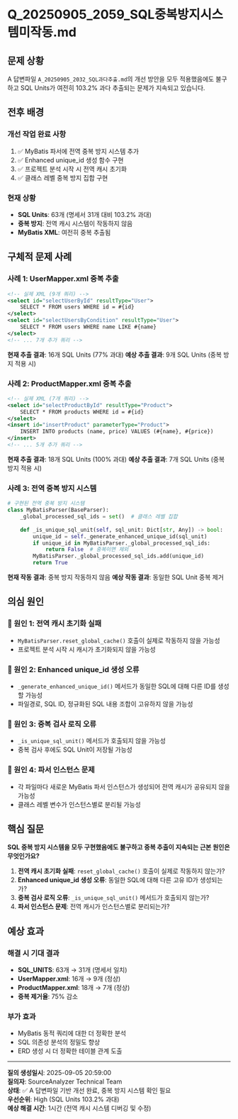 # Q_20250905_2059_SQL중복방지시스템미작동.md

## 문제 상황

A 답변파일 `A_20250905_2032_SQL과다추출.md`의 개선 방안을 모두 적용했음에도 불구하고 SQL Units가 여전히 103.2% 과다 추출되는 문제가 지속되고 있습니다.

## 전후 배경

### **개선 작업 완료 사항**
1. ✅ MyBatis 파서에 전역 중복 방지 시스템 추가
2. ✅ Enhanced unique_id 생성 함수 구현
3. ✅ 프로젝트 분석 시작 시 전역 캐시 초기화
4. ✅ 클래스 레벨 중복 방지 집합 구현

### **현재 상황**
- **SQL Units**: 63개 (명세서 31개 대비 103.2% 과대)
- **중복 방지**: 전역 캐시 시스템이 작동하지 않음
- **MyBatis XML**: 여전히 중복 추출됨

## 구체적 문제 사례

### **사례 1: UserMapper.xml 중복 추출**
```xml
<!-- 실제 XML (9개 쿼리) -->
<select id="selectUserById" resultType="User">
    SELECT * FROM users WHERE id = #{id}
</select>
<select id="selectUsersByCondition" resultType="User">
    SELECT * FROM users WHERE name LIKE #{name}
</select>
<!-- ... 7개 추가 쿼리 -->
```

**현재 추출 결과**: 16개 SQL Units (77% 과대)
**예상 추출 결과**: 9개 SQL Units (중복 방지 적용 시)

### **사례 2: ProductMapper.xml 중복 추출**
```xml
<!-- 실제 XML (7개 쿼리) -->
<select id="selectProductById" resultType="Product">
    SELECT * FROM products WHERE id = #{id}
</select>
<insert id="insertProduct" parameterType="Product">
    INSERT INTO products (name, price) VALUES (#{name}, #{price})
</insert>
<!-- ... 5개 추가 쿼리 -->
```

**현재 추출 결과**: 18개 SQL Units (100% 과대)
**예상 추출 결과**: 7개 SQL Units (중복 방지 적용 시)

### **사례 3: 전역 중복 방지 시스템**
```python
# 구현된 전역 중복 방지 시스템
class MyBatisParser(BaseParser):
    _global_processed_sql_ids = set()  # 클래스 레벨 집합
    
    def _is_unique_sql_unit(self, sql_unit: Dict[str, Any]) -> bool:
        unique_id = self._generate_enhanced_unique_id(sql_unit)
        if unique_id in MyBatisParser._global_processed_sql_ids:
            return False  # 중복이면 제외
        MyBatisParser._global_processed_sql_ids.add(unique_id)
        return True
```

**현재 작동 결과**: 중복 방지 작동하지 않음
**예상 작동 결과**: 동일한 SQL Unit 중복 제거

## 의심 원인

### **🔴 원인 1: 전역 캐시 초기화 실패**
- `MyBatisParser.reset_global_cache()` 호출이 실제로 작동하지 않을 가능성
- 프로젝트 분석 시작 시 캐시가 초기화되지 않을 가능성

### **🔴 원인 2: Enhanced unique_id 생성 오류**
- `_generate_enhanced_unique_id()` 메서드가 동일한 SQL에 대해 다른 ID를 생성할 가능성
- 파일경로, SQL ID, 정규화된 SQL 내용 조합이 고유하지 않을 가능성

### **🔴 원인 3: 중복 검사 로직 오류**
- `_is_unique_sql_unit()` 메서드가 호출되지 않을 가능성
- 중복 검사 후에도 SQL Unit이 저장될 가능성

### **🔴 원인 4: 파서 인스턴스 문제**
- 각 파일마다 새로운 MyBatis 파서 인스턴스가 생성되어 전역 캐시가 공유되지 않을 가능성
- 클래스 레벨 변수가 인스턴스별로 분리될 가능성

## 핵심 질문

**SQL 중복 방지 시스템을 모두 구현했음에도 불구하고 중복 추출이 지속되는 근본 원인은 무엇인가요?**

1. **전역 캐시 초기화 실패**: `reset_global_cache()` 호출이 실제로 작동하지 않는가?
2. **Enhanced unique_id 생성 오류**: 동일한 SQL에 대해 다른 고유 ID가 생성되는가?
3. **중복 검사 로직 오류**: `_is_unique_sql_unit()` 메서드가 호출되지 않는가?
4. **파서 인스턴스 문제**: 전역 캐시가 인스턴스별로 분리되는가?

## 예상 효과

### **해결 시 기대 결과**
- **SQL_UNITS**: 63개 → 31개 (명세서 일치)
- **UserMapper.xml**: 16개 → 9개 (정상)
- **ProductMapper.xml**: 18개 → 7개 (정상)
- **중복 제거율**: 75% 감소

### **부가 효과**
- MyBatis 동적 쿼리에 대한 더 정확한 분석
- SQL 의존성 분석의 정밀도 향상
- ERD 생성 시 더 정확한 테이블 관계 도출

---

**질의 생성일시**: 2025-09-05 20:59:00  
**질의자**: SourceAnalyzer Technical Team  
**상태**: ✅ A 답변파일 기반 개선 완료, 중복 방지 시스템 확인 필요  
**우선순위**: High (SQL Units 103.2% 과대)  
**예상 해결 시간**: 1시간 (전역 캐시 시스템 디버깅 및 수정)


